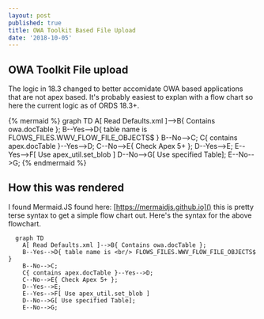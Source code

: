 ```yaml
---
layout: post
published: true
title: OWA Toolkit Based File Upload
date: '2018-10-05'
---
```

<script >
window.addEventListener('load', function() {
    
  var config = {
    startOnLoad: true,
    theme:"forest",
    flowchart:{
        useMaxWidth:false,
        htmlLabels:true,
        curve: "basis" 

    }
};
    mermaid.initialize(config);
});


</script> 
## OWA Toolkit File upload

The logic in 18.3 changed to better accomidate OWA based applications that are not apex based.  It's probably easiest to explan with a flow chart so here the current logic as of ORDS 18.3+.
 
{% mermaid %}
  graph TD
    A[ Read Defaults.xml ]-->B{ Contains owa.docTable };
    B--Yes-->D{ table name is <br/> FLOWS_FILES.WWV_FLOW_FILE_OBJECTS$ }
    B--No-->C;
    C{ contains apex.docTable }--Yes-->D;
    C--No-->E{ Check Apex 5+ };
    D--Yes-->E;
    E--Yes-->F[ Use apex_util.set_blob ]
    D--No-->G[ Use specified Table];
    E--No-->G;
{% endmermaid %}

## How this was rendered

I found  Mermaid.JS found here: [https://mermaidjs.github.io]() this is pretty terse syntax to get a simple flow chart out.  Here's the syntax for the above flowchart.

```
  graph TD
    A[ Read Defaults.xml ]-->B{ Contains owa.docTable };
    B--Yes-->D{ table name is <br/> FLOWS_FILES.WWV_FLOW_FILE_OBJECTS$ }
    B--No-->C;
    C{ contains apex.docTable }--Yes-->D;
    C--No-->E{ Check Apex 5+ };
    D--Yes-->E;
    E--Yes-->F[ Use apex_util.set_blob ]
    D--No-->G[ Use specified Table];
    E--No-->G;
```
